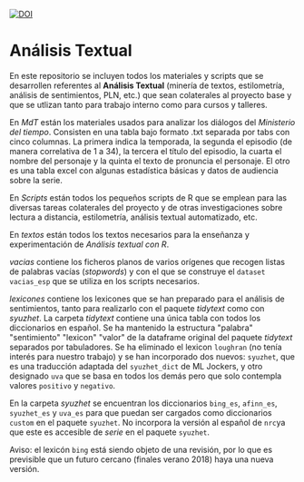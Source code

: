 [![DOI](https://zenodo.org/badge/DOI/10.5281/zenodo.1195652.svg)](https://doi.org/10.5281/zenodo.1195652)

# Análisis Textual
En este repositorio se incluyen todos los materiales y scripts que se desarrollen referentes al **Análisis Textual** (minería de textos, estilometría, análisis de sentimientos, PLN, etc.) que sean colaterales al proyecto base y que se utlizan tanto para trabajo interno como para cursos y talleres.

En *MdT* están los materiales usados para analizar los diálogos del _Ministerio del tiempo_. Consisten en una tabla bajo formato .txt separada por tabs con cinco columnas. La primera indica la temporada, la segunda el episodio (de manera correlativa de 1 a 34), la tercera el título del episodio, la cuarta el nombre del personaje y la quinta el texto de pronuncia el personaje. El otro es una tabla excel con algunas estadística básicas y datos de audiencia sobre la serie.

En *Scripts* están todos los pequeños scripts de R que se emplean para las diversas tareas colaterales del proyecto y de otras investigaciones sobre lectura a distancia, estilometría, análisis textual automatizado, etc.

En *textos* están todos los textos necesarios para la enseñanza y experimentación de _Análisis textual con R_.

*vacias* contiene los ficheros planos de varios orígenes que recogen listas de palabras vacías (_stopwords_) y con el que se construye el `dataset vacias_esp` que se utiliza en los scripts necesarios.

*lexicones* contiene los lexicones que se han preparado para el análisis de sentimientos, tanto para realizarlo con el paquete _tidytext_ como con _syuzhet_. La carpeta _tidytext_ contiene una única tabla con todos los diccionarios en español. Se ha mantenido la estructura "palabra" "sentimiento" "lexicon" "valor" de la dataframe original del paquete _tidytext_ separados por tabuladores. Se ha eliminado el lexicon `loughran` (no tenía interés para nuestro trabajo) y se han incorporado dos nuevos: `syuzhet`, que es una traducción adaptada del `syuzhet_dict` de ML Jockers, y otro designado `uva` que se basa en todos los demás pero que solo contempla valores `positivo` y `negativo`.

En la carpeta _syuzhet_ se encuentran los diccionarios `bing_es`, `afinn_es`, `syuzhet_es` y `uva_es` para que puedan ser cargados como diccionarios `custom` en el paquete `syuzhet`. No incorpora la versión al español de `nrc`ya que este es accesible de _serie_ en el paquete `syuzhet`.

Aviso: el lexicón `bing` está siendo objeto de una revisión, por lo que es previsible que un futuro cercano (finales verano 2018) haya una nueva versión.
